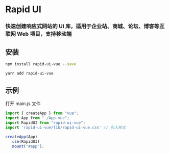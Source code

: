 # Rapid UI

### 快速创建响应式网站的 UI 库，适用于企业站、商城、论坛、博客等互联网 Web 项目，支持移动端

## 安装
```bash
npm install rapid-ui-vue --save
```

```bash
yarn add rapid-ui-vue
```

## 示例

打开 main.js 文件

```jsx
import { createApp } from "vue";
import App from "./App.vue";
import RapidUI from "rapid-ui-vue";
import 'rapid-ui-vue/lib/rapid-ui-vue.css' // 引入样式

createApp(App)
  .use(RapidUI)
  .mount("#app");
```



